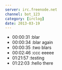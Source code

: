 ```yaml
---
server: irc.freenode.net
channel: bot_123
category: [irclog]
date: 2013-03-19
---
```

- 00:00:31 :blar
- 00:00:34 :blar again
- 00:00:35 :two blars
- 00:02:46 :ccc eeeee
- 01:21:57 :testing
- 01:22:03 :hello there
